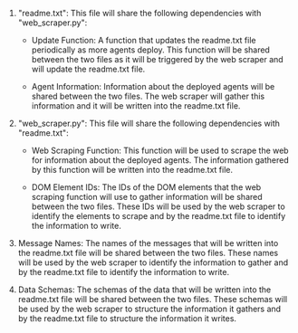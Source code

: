 1. "readme.txt": This file will share the following dependencies with "web_scraper.py":

   - Update Function: A function that updates the readme.txt file periodically as more agents deploy. This function will be shared between the two files as it will be triggered by the web scraper and will update the readme.txt file.
   
   - Agent Information: Information about the deployed agents will be shared between the two files. The web scraper will gather this information and it will be written into the readme.txt file.

2. "web_scraper.py": This file will share the following dependencies with "readme.txt":

   - Web Scraping Function: This function will be used to scrape the web for information about the deployed agents. The information gathered by this function will be written into the readme.txt file.
   
   - DOM Element IDs: The IDs of the DOM elements that the web scraping function will use to gather information will be shared between the two files. These IDs will be used by the web scraper to identify the elements to scrape and by the readme.txt file to identify the information to write.

3. Message Names: The names of the messages that will be written into the readme.txt file will be shared between the two files. These names will be used by the web scraper to identify the information to gather and by the readme.txt file to identify the information to write.

4. Data Schemas: The schemas of the data that will be written into the readme.txt file will be shared between the two files. These schemas will be used by the web scraper to structure the information it gathers and by the readme.txt file to structure the information it writes.